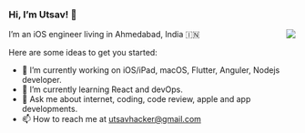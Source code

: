 ### Hi, I’m Utsav! 👋

<img align="right" src="https://github-readme-stats.vercel.app/api?username=erbittuu&show_icons=true&icon_color=0366d6&text_color=24292e&bg_color=ffffff&hide_title=true" />

I’m an iOS engineer living in Ahmedabad, India 🇮🇳

Here are some ideas to get you started:

- 🔭 I’m currently working on iOS/iPad, macOS, Flutter, Anguler, Nodejs developer.
- 🌱 I’m currently learning React and devOps.
- 💬 Ask me about internet, coding, code review, apple and app developments.
- 📫 How to reach me at utsavhacker@gmail.com
